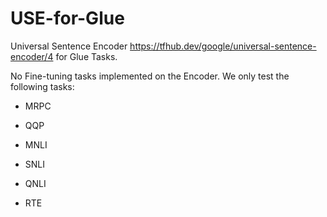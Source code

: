 # USE-for-Glue

Universal Sentence Encoder <https://tfhub.dev/google/universal-sentence-encoder/4> for Glue Tasks.


No Fine-tuning tasks implemented on the Encoder. We only test the following tasks:


* MRPC

* QQP

* MNLI

* SNLI

* QNLI

* RTE
